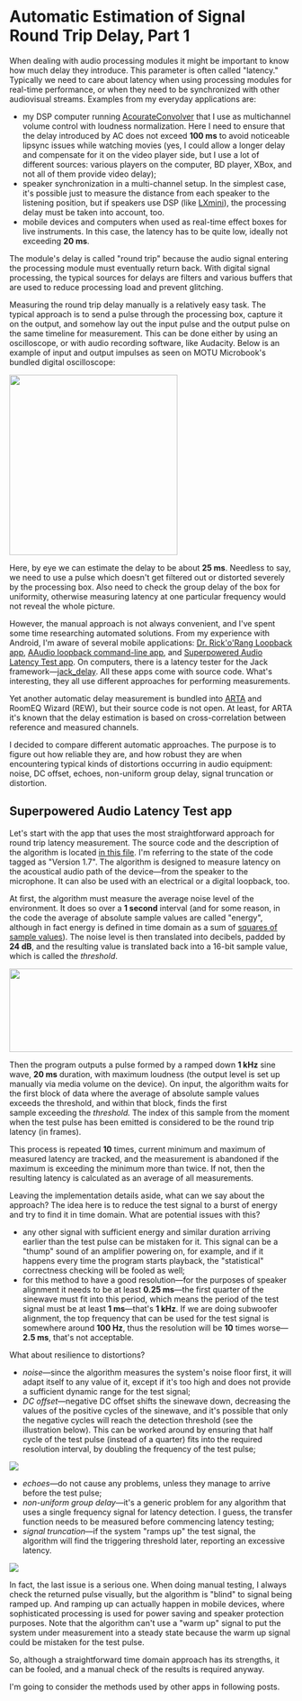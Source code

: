 # Automatic Estimation of Signal Round Trip Delay, Part 1

When dealing with audio processing modules it might be important to know
how much delay they introduce. This parameter is often called "latency."
Typically we need to care about latency when using processing modules
for real-time performance, or when they need to be synchronized with
other audiovisual streams. Examples from my everyday applications are:

-   my DSP computer running
    [AcourateConvolver](https://www.audiovero.de/en/acourateconvolver.php)
    that I use as multichannel volume control with loudness
    normalization. Here I need to ensure that the delay introduced by AC
    does not exceed **100 ms** to avoid noticeable lipsync issues while
    watching movies (yes, I could allow a longer delay and compensate
    for it on the video player side, but I use a lot of different
    sources: various players on the computer, BD player, XBox, and not
    all of them provide video delay);
-   speaker synchronization in a multi-channel setup. In the simplest
    case, it's possible just to measure the distance from each speaker
    to the listening position, but if speakers use DSP (like
    [LXmini](/2018/06/linkwitz-lxminifirst-impressions.md)),
    the processing delay must be taken into account, too.
-   mobile devices and computers when used as real-time effect boxes for
    live instruments. In this case, the latency has to be quite low,
    ideally not exceeding **20 ms**.

The module's delay is called "round trip" because the audio signal
entering the processing module must eventually return back. With digital
signal processing, the typical sources for delays are filters and
various buffers that are used to reduce processing load and prevent
glitching.

Measuring the round trip delay manually is a relatively easy task. The
typical approach is to send a pulse through the processing box, capture
it on the output, and somehow lay out the input pulse and the output
pulse on the same timeline for measurement. This can be done either by
using an oscilloscope, or with audio recording software, like Audacity.
Below is an example of input and output impulses as seen on MOTU
Microbook's bundled digital oscilloscope:

[<img src="https://4.bp.blogspot.com/-mmoZDlaVPyc/W_h4rqScM2I/AAAAAAAANGo/jblpsy0-StsmcllPVtq_7TttPlvI4__gwCLcBGAs/s320/manual-estimation.png" width="299" height="320" />](https://4.bp.blogspot.com/-mmoZDlaVPyc/W_h4rqScM2I/AAAAAAAANGo/jblpsy0-StsmcllPVtq_7TttPlvI4__gwCLcBGAs/s1600/manual-estimation.png)

Here, by eye we can estimate the delay to be about **25 ms**. Needless
to say, we need to use a pulse which doesn't get filtered out or
distorted severely by the processing box. Also need to check the group
delay of the box for uniformity, otherwise measuring latency at one
particular frequency would not reveal the whole picture.

However, the manual approach is not always convenient, and I've spent
some time researching automated solutions. From my experience with
Android, I'm aware of several mobile applications: [Dr. Rick'o'Rang
Loopback app](https://github.com/gkasten/drrickorang), [AAudio loopback
command-line
app](https://android.googlesource.com/platform/frameworks/av/+/master/media/libaaudio/examples/loopback/src/),
and [Superpowered Audio Latency Test
app](https://github.com/superpoweredSDK/SuperpoweredLatency). On
computers, there is a latency tester for the Jack
framework—[jack\_delay](https://salsa.debian.org/multimedia-team/jack-delay).
All these apps come with source code. What's interesting, they all use
different approaches for performing measurements.

Yet another automatic delay measurement is bundled into
[ARTA](http://www.artalabs.hr/) and RoomEQ Wizard (REW), but their
source code is not open. At least, for ARTA it's known that the delay
estimation is based on cross-correlation between reference and measured
channels.

I decided to compare different automatic approaches. The purpose is to
figure out how reliable they are, and how robust they are when
encountering typical kinds of distortions occurring in audio equipment:
noise, DC offset, echoes, non-uniform group delay, signal truncation or
distortion.

## Superpowered Audio Latency Test app

Let's start with the app that uses the most straightforward approach for
round trip latency measurement. The source code and the description of
the algorithm is located [in this
file](https://github.com/superpoweredSDK/SuperpoweredLatency/blob/master/Android/app/src/main/jni/latencyMeasurer.cpp).
I'm referring to the state of the code tagged as "Version 1.7". The
algorithm is designed to measure latency on the acoustical audio path of
the device—from the speaker to the microphone. It can also be used with
an electrical or a digital loopback, too.

At first, the algorithm must measure the average noise level of the
environment. It does so over a **1 second** interval (and for some
reason, in the code the average of absolute sample values are called
"energy", although in fact energy is defined in time domain as a sum
of [squares of sample
values](https://en.wikipedia.org/wiki/Energy_(signal_processing))). The
noise level is then translated into decibels, padded by **24 dB**, and
the resulting value is translated back into a 16-bit sample value, which
is called the *threshold*.

[<img src="https://4.bp.blogspot.com/-6sipyoDd6VU/XAIkF6B6XdI/AAAAAAAANIM/YuESM9yR0xErwjrLUlfIFveXW37HegdNQCLcBGAs/s640/superpowered-sine.png" width="640" height="148" />](https://4.bp.blogspot.com/-6sipyoDd6VU/XAIkF6B6XdI/AAAAAAAANIM/YuESM9yR0xErwjrLUlfIFveXW37HegdNQCLcBGAs/s1600/superpowered-sine.png)

Then the program outputs a pulse formed by a ramped down **1 kHz** sine
wave, **20 ms** duration, with maximum loudness (the output level is set
up manually via media volume on the device). On input, the algorithm
waits for the first block of data where the average of absolute sample
values exceeds the threshold, and within that block, finds the first
sample exceeding the *threshold.* The index of this sample from the
moment when the test pulse has been emitted is considered to be the
round trip latency (in frames).

This process is repeated **10** times, current minimum and maximum of
measured latency are tracked, and the measurement is abandoned if the
maximum is exceeding the minimum more than twice. If not, then the
resulting latency is calculated as an average of all measurements.

Leaving the implementation details aside, what can we say about the
approach? The idea here is to reduce the test signal to a burst of
energy and try to find it in time domain. What are potential issues with
this?

-   any other signal with sufficient energy and
    similar duration arriving earlier than the test pulse can be
    mistaken for it. This signal can be a "thump" sound of an amplifier
    powering on, for example, and if it happens every time the program
    starts playback, the "statistical" correctness checking will be
    fooled as well;
-   for this method to have a good resolution—for the purposes of
    speaker alignment it needs to be at least **0.25 ms**—the first
    quarter of the sinewave must fit into this period, which means the
    period of the test signal must be at least **1 ms**—that's
    **1 kHz**. If we are doing subwoofer alignment, the top frequency
    that can be used for the test signal is somewhere around **100 Hz**,
    thus the resolution will be **10** times worse—**2.5 ms**, that's
    not acceptable.

What about resilience to distortions?

-   *noise*—since the algorithm measures the system's noise floor first,
    it will adapt itself to any value of it, except if it's too high and
    does not provide a sufficient dynamic range for the test signal;
-   *DC offset*—negative DC offset shifts the sinewave down, decreasing
    the values of the positive cycles of the sinewave, and it's possible
    that only the negative cycles will reach the detection threshold
    (see the illustration below). This can be worked around by ensuring
    that half cycle of the test pulse (instead of a quarter) fits into
    the required resolution interval, by doubling the frequency of the
    test pulse;

[![](https://3.bp.blogspot.com/-PkqKRL9qqWg/W_tRwuWhN4I/AAAAAAAANHk/5O_sBEjEcAUTJZ3w4nyERpehiWMwF8mmwCLcBGAs/s1600/dc-offset.png)](https://3.bp.blogspot.com/-PkqKRL9qqWg/W_tRwuWhN4I/AAAAAAAANHk/5O_sBEjEcAUTJZ3w4nyERpehiWMwF8mmwCLcBGAs/s1600/dc-offset.png)

-   *echoes*—do not cause any problems, unless they manage to arrive
    before the test pulse;
-   *non-uniform group delay*—it's a generic problem for any algorithm
    that uses a single frequency signal for latency detection. I guess,
    the transfer function needs to be measured before commencing latency
    testing;
-   *signal truncation*—if the system "ramps up" the test signal, the
    algorithm will find the triggering threshold later, reporting an
    excessive latency.

[![](https://4.bp.blogspot.com/-Fy3z2g4o3So/W_tSi6maPWI/AAAAAAAANHw/kCpRqXUH-yQFfOH7SXlQtKBsxUgMtnjqQCLcBGAs/s1600/ramp-up.png)](https://4.bp.blogspot.com/-Fy3z2g4o3So/W_tSi6maPWI/AAAAAAAANHw/kCpRqXUH-yQFfOH7SXlQtKBsxUgMtnjqQCLcBGAs/s1600/ramp-up.png)

In fact, the last issue is a serious one. When doing manual testing, I
always check the returned pulse visually, but the algorithm is "blind"
to signal being ramped up. And ramping up can actually happen in mobile
devices, where sophisticated processing is used for power saving and
speaker protection purposes. Note that the algorithm can't use a "warm
up" signal to put the system under measurement into a steady state
because the warm up signal could be mistaken for the test pulse.

So, although a straightforward time domain approach has its strengths,
it can be fooled, and a manual check of the results is required anyway.

I'm going to consider the methods used by other apps in following posts.
